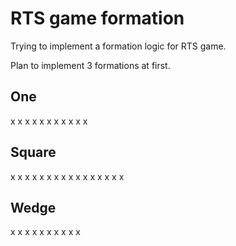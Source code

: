 # RTS game formation

Trying to implement a formation logic for RTS game.

Plan to implement 3 formations at first. 

## One
x x x x x x x x x x x

## Square
x x x x 
x x x x 
x x x x 
x x x x

## Wedge
   x
  x x
 x x x
x x x x 

